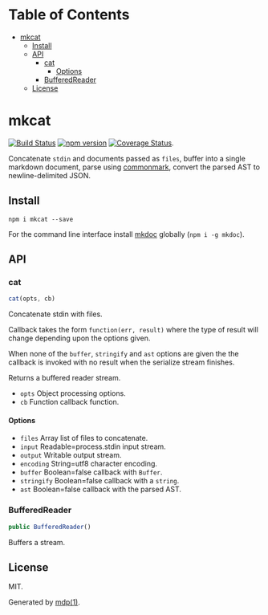 Table of Contents
=================

* [mkcat](#mkcat)
  * [Install](#install)
  * [API](#api)
    * [cat](#cat)
      * [Options](#options)
    * [BufferedReader](#bufferedreader)
  * [License](#license)

mkcat
=====

[<img src="https://travis-ci.org/mkdoc/mkcat.svg?v=3" alt="Build Status">](https://travis-ci.org/mkdoc/mkcat)
[<img src="http://img.shields.io/npm/v/mkcat.svg?v=3" alt="npm version">](https://npmjs.org/package/mkcat)
[<img src="https://coveralls.io/repos/mkdoc/mkcat/badge.svg?branch=master&service=github&v=3" alt="Coverage Status">](https://coveralls.io/github/mkdoc/mkcat?branch=master).

Concatenate `stdin` and documents passed as `files`, buffer into a single markdown document, parse using [commonmark](http://commonmark.org), convert the parsed AST to newline-delimited JSON.

## Install

```
npm i mkcat --save
```

For the command line interface install [mkdoc](https://github.com/mkdoc/mkdoc) globally (`npm i -g mkdoc`).

## API

### cat

```javascript
cat(opts, cb)
```

Concatenate stdin with files.

Callback takes the form `function(err, result)` where the type of result
will change depending upon the options given.

When none of the `buffer`, `stringify` and `ast` options are given the
the callback is invoked with no result when the serialize stream finishes.

Returns a buffered reader stream.

* `opts` Object processing options.
* `cb` Function callback function.

#### Options

* `files` Array list of files to concatenate.
* `input` Readable=process.stdin input stream.
* `output` Writable output stream.
* `encoding` String=utf8 character encoding.
* `buffer` Boolean=false callback with `Buffer`.
* `stringify` Boolean=false callback with a `string`.
* `ast` Boolean=false callback with the parsed AST.

### BufferedReader

```javascript
public BufferedReader()
```

Buffers a stream.

## License

MIT.

Generated by [mdp(1)](https://github.com/tmpfs/mdp).

[mkdoc]: https://github.com/mkdoc/mkdoc
[node]: http://nodejs.org
[npm]: http://www.npmjs.org
[commonmark]: http://commonmark.org
[jshint]: http://jshint.com
[jscs]: http://jscs.info
